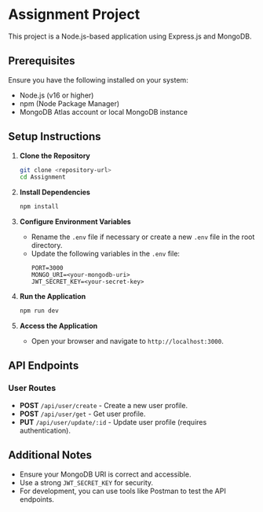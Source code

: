 # Assignment Project

This project is a Node.js-based application using Express.js and MongoDB.

## Prerequisites

Ensure you have the following installed on your system:

- Node.js (v16 or higher)
- npm (Node Package Manager)
- MongoDB Atlas account or local MongoDB instance

## Setup Instructions

1. **Clone the Repository**

   ```bash
   git clone <repository-url>
   cd Assignment
   ```

2. **Install Dependencies**

   ```bash
   npm install
   ```

3. **Configure Environment Variables**

   - Rename the `.env` file if necessary or create a new `.env` file in the root directory.
   - Update the following variables in the `.env` file:
     ```
     PORT=3000
     MONGO_URI=<your-mongodb-uri>
     JWT_SECRET_KEY=<your-secret-key>
     ```

4. **Run the Application**

   ```bash
   npm run dev
   ```

5. **Access the Application**
   - Open your browser and navigate to `http://localhost:3000`.

## API Endpoints

### User Routes

- **POST** `/api/user/create` - Create a new user profile.
- **POST** `/api/user/get` - Get user profile.
- **PUT** `/api/user/update/:id` - Update user profile (requires authentication).

## Additional Notes

- Ensure your MongoDB URI is correct and accessible.
- Use a strong `JWT_SECRET_KEY` for security.
- For development, you can use tools like Postman to test the API endpoints.
